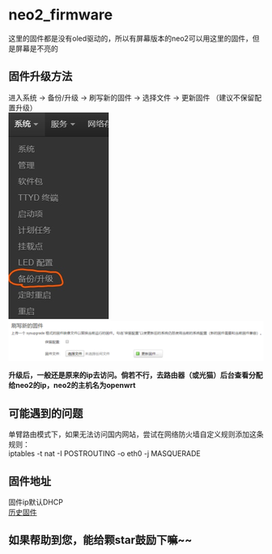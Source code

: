 # neo2_firmware
这里的固件都是没有oled驱动的，所以有屏幕版本的neo2可以用这里的固件，但是屏幕是不亮的
## 固件升级方法
进入系统 -> 备份/升级 -> 刷写新的固件 ->  选择文件 -> 更新固件  （建议不保留配置升级）  
![image](https://github.com/HZSUZJ/neo2_firmware/blob/master/images/1.jpg)
![image](https://github.com/HZSUZJ/neo2_firmware/blob/master/images/2.png)

**升级后，一般还是原来的ip去访问。倘若不行，去路由器（或光猫）后台查看分配给neo2的ip，neo2的主机名为openwrt**  

## 可能遇到的问题
单臂路由模式下，如果无法访问国内网站，尝试在网络防火墙自定义规则添加这条规则：  
iptables -t nat -I POSTROUTING -o eth0 -j MASQUERADE  



## 固件地址
固件ip默认DHCP  
[历史固件](https://github.com/HZSUZJ/neo2_firmware/releases)

## 如果帮助到您，能给颗star鼓励下嘛~~
